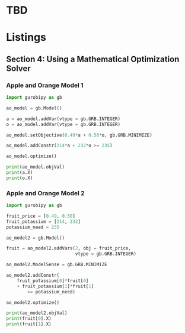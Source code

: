 # TBD

# Listings

## Section 4: Using a Mathematical Optimization Solver

### Apple and Orange Model 1

```python
import gurobipy as gb

ao_model = gb.Model()

a = ao_model.addVar(vtype = gb.GRB.INTEGER)
o = ao_model.addVar(vtype = gb.GRB.INTEGER)

ao_model.setObjective(0.49*a + 0.50*o, gb.GRB.MINIMIZE)

ao_model.addConstr(214*a + 232*o >= 235)

ao_model.optimize()

print(ao_model.objVal)
print(a.X)
print(o.X)
```

### Apple and Orange Model 2

```python
import gurobipy as gb

fruit_price = [0.49, 0.50]
fruit_potassium = [214, 232]
potassium_need = 235

ao_model2 = gb.Model()

fruit = ao_model2.addVars(2, obj = fruit_price, 
                          vtype = gb.GRB.INTEGER)

ao_model2.ModelSense = gb.GRB.MINIMIZE

ao_model2.addConstr(
    fruit_potassium[0]*fruit[0] 
    + fruit_potassium[1]*fruit[1] 
        >= potassium_need)

ao_model2.optimize()

print(ao_model2.objVal)
print(fruit[0].X)
print(fruit[1].X)
```
